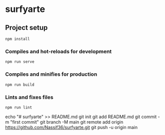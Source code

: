 # surfyarte

## Project setup
```
npm install
```

### Compiles and hot-reloads for development
```
npm run serve
```

### Compiles and minifies for production
```
npm run build
```

### Lints and fixes files
```
npm run lint
```

echo "# surfyarte" >> README.md
git init
git add README.md
git commit -m "first commit"
git branch -M main
git remote add origin https://github.com/Nassif36/surfyarte.git
git push -u origin main



